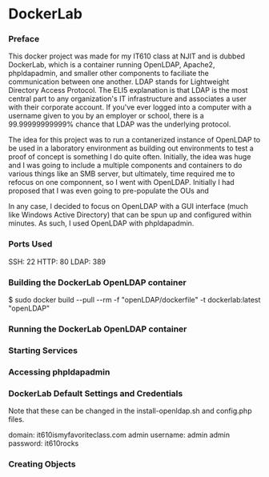 # DockerLab


<h3>Preface</h3>
This docker project was made for my IT610 class at NJIT and is dubbed DockerLab, which is a container running OpenLDAP, Apache2, phpldapadmin, and smaller other components to faciliate the communication between one another.
LDAP stands for Lightweight Directory Access Protocol. The ELI5 explanation is that LDAP is the most central part to any organization's IT infrastructure and associates a user with their corporate account. If you've ever logged into a computer with a username given to you by an employer or school, there is a 99.99999999999% chance that LDAP was the underlying protocol.


The idea for this project was to run a contanerized instance of OpenLDAP to be used in a laboratory environment as building out environments to test a proof of concept is something I do quite often. Initially, the idea was huge and I was going to include a multiple components and containers to do various things like an SMB server, but ultimately, time required me to refocus on one componnent, so I went with OpenLDAP. Initially I had proposed that I was even going to pre-populate the OUs and 

In any case, I decided to focus on OpenLDAP with a GUI interface (much like Windows Active Directory) that can be spun up and configured within minutes. As such, I used OpenLDAP with phpldapadmin.


<h3>Ports Used</h3>


SSH: 22
HTTP: 80
LDAP: 389


<h3>Building the DockerLab OpenLDAP container</h3>


$ sudo docker build --pull --rm -f "openLDAP/dockerfile" -t dockerlab:latest "openLDAP"


<h3>Running the DockerLab OpenLDAP container</h3>


<h3>Starting Services</h3>


<h3>Accessing phpldapadmin</h3>


<h3>DockerLab Default Settings and Credentials</h3>

Note that these can be changed in the install-openldap.sh and config.php files.


domain: it610ismyfavoriteclass.com
admin username: admin
admin password: it610rocks

<h3>Creating Objects</h3>

